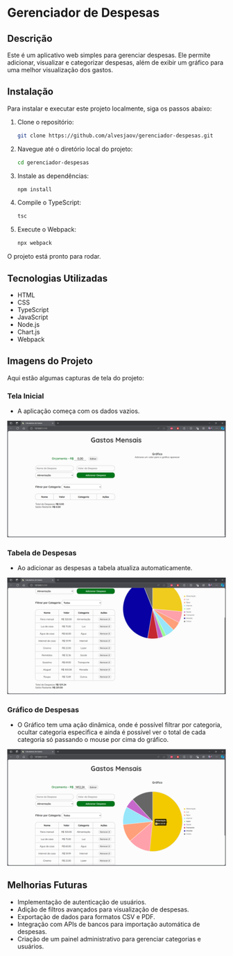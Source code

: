 # Gerenciador de Despesas

## Descrição

Este é um aplicativo web simples para gerenciar despesas. Ele permite adicionar, visualizar e categorizar despesas, além de exibir um gráfico para uma melhor visualização dos gastos.

## Instalação

Para instalar e executar este projeto localmente, siga os passos abaixo:

1. Clone o repositório:

    ```sh
    git clone https://github.com/alvesjaov/gerenciador-despesas.git
    ```

2. Navegue até o diretório local do projeto:

    ```sh
    cd gerenciador-despesas
    ```

3. Instale as dependências:

    ```sh
    npm install
    ```

4. Compile o TypeScript:

    ```sh
    tsc
    ```

5. Execute o Webpack:

    ```sh
    npx webpack
    ```

O projeto está pronto para rodar.

## Tecnologias Utilizadas

- HTML
- CSS
- TypeScript
- JavaScript
- Node.js
- Chart.js
- Webpack

## Imagens do Projeto

Aqui estão algumas capturas de tela do projeto:

### Tela Inicial

- A aplicação começa com os dados vazios.

![Tela Inicial](/src/assets/img/captura_01.png)

### Tabela de Despesas

- Ao adicionar as despesas a tabela atualiza automaticamente.

![Adicionar Despesa](/src/assets/img/captura_02.png)

### Gráfico de Despesas

- O Gráfico tem uma ação dinâmica, onde é possível filtrar por categoria, ocultar categoria especifica e ainda é possível ver o total de cada categoria só passando o mouse por cima do gráfico.

![Gráfico de Despesas](/src/assets/img/captura_03.png)

## Melhorias Futuras

- Implementação de autenticação de usuários.
- Adição de filtros avançados para visualização de despesas.
- Exportação de dados para formatos CSV e PDF.
- Integração com APIs de bancos para importação automática de despesas.
- Criação de um painel administrativo para gerenciar categorias e usuários.
